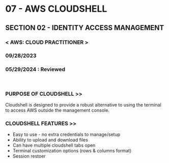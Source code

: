 # 07 - AWS CLOUDSHELL

## SECTION 02 - IDENTITY ACCESS MANAGEMENT <br>

### < AWS: CLOUD PRACTITIONER > <br>

### 09/28/2023 <br>

### 05/29/2024 : Reviewed <br>
<br>

### PURPOSE OF CLOUDSHELL >>

Cloudshell is designed to provide a robust alternative to using the terminal to access AWS outside the management console.
<br>

### CLOUDSHELL FEATURES >>

- Easy to use - no extra credentials to manage/setup
- Ability to upload and download files
- Can have multiple cloudshell tabs open
- Terminal customization options (rows & columns format)
- Session restoer
  <br>
